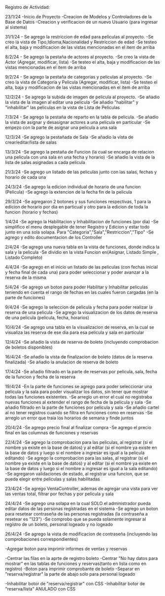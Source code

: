 Registro de Actividad:

23/1/24 -Inicio de Proyecto -Creacion de Modelos y Controladores de la Base de Datos -Creacion y verificacion de un nuevo Usuario (para ingresar al sistema)

31/1/24 - Se agrego la restriccion de edad para peliculas al proyecto.
-Se creo la vista de Tipo,Idioma,Nacionalidad y Restriccion de edad
-Se testeo el alta, baja y modificacion de las vistas mencionadas en el item de arriba

8/2/24 - Se agrego la pestaña de actores al proyecto.
-Se creo la vista de Actor (Agregar, modificar, lista)
-Se testeo el alta, baja y modificacion de las vistas mencionadas en el item de arriba

9/2/24 - Se agrego la pestaña de categorias y peliculas al proyecto.
-Se creo la vista de Categoria y Pelicula (Agregar, modificar, lista)
-Se testeo el alta, baja y modificacion de las vistas mencionadas en el item de arriba

12/2/24 - Se agrego la subida de imagen de pelicula al proyecto.
-Se añadio la vista de la imagen al editar una pelicula
-Se añadio "habilitar" y "inhabilitar" las peliculas en la vista de Lista de Peliculas

7/3/24 - Se agrego la pestaña de reparto en la tabla de pelicula.
-Se añadio la vista de asignar y desasignar actores a una pelicula en particular
-Se empezo con la parte de asignar una pelicula a una sala

12/3/24
-Se agrego la pestañada de Sala
-Se añadio la vista de crear/editar/lista de salas

13/3/24
-Se agrego la pestaña de Funcion (la cual se encarga de relacion una pelicula con una sala en una fecha y horario)
-Se añadio la vista de la lista de salas asignadas a cada pelicula

21/3/24
-Se agrego un listado de las peliculas junto con las salas, fechas y horario de cada una

24/3/24
-Se agrego la edicion individual de horario de una funcion (Pelicula)
-Se agrego la extencion de la fecha fin de la pelicula

29/3/24
-Se agregaron 2 botones y sus funciones respectivas, 1 para la edicion de horario por dia en particual y otro para la edicion de toda la funcion (horario y fechas)

1/4/24
-Se agrego la Habilitacion y Inhabilitacion de funciones (por dia)
-Se simplifico el menu desplegable de tener Registro y Edicion y estar todo junto en una sola solapa. Para "Categoria","Sala","Restriccion","Tipo"
-Se agrego y edito documentacion de los Controller

2/4/24
-Se agrego una nueva tabla en la vista de funciones, donde indica la sala y la pelicula
-Se dividio en la vista Funcion en(Asignar, Listado Simple , Listado Completo)

4/4/24
-Se agrego en el inicio un listado de las peliculas (con fechas inicial y fecha final de cada una) para poder seleccionar y poder avanzar a la reserva de la misma

5/4/24
-Se agrego un boton para poder Habilitar y Inhabilitar peliculas teniendo en cuenta el rango de fechas en las cuales fueron cargadas (en la parte de funciones)

9/4/24
-Se agrego la seleccion de pelicula y fecha para poder realizar la reserva de una pelicula
-Se agrego la visualizacion de los datos de reserva de una pelicula (pelicula, fecha, horarios)

10/4/24
-Se agrego una tabla en la visualizacion de reserva, en la cual se visualiza las reserva de ese dia para esa pelicula y sala en particular

12/4/24
-Se añadio la vista de reserva de boleto (incluyendo comprobacion de boletos disponibles)

16/4/24
-Se añadio la vista de finalizacion de boleto (datos de la reserva finalizada)
-Se añadio la anulacion de reserva de boleto

17/4/24
-Se añadio filtrado en la parte de reservas por pelicula, sala, fecha de la funcion y fecha de la reserva

19/4/24
-En la parte de funciones se agrego para poder seleccionar una pelicula y la sala para poder visualizar los datos, sin tener que mostrar todas las funciones existentes.
-Se arreglo un error el cual no registraba nuevas funciones al extender el rango de fecha de la pelicula y sala
-Se añadio filtrado en la parte de funciones por pelicula y sala
-Se añadio cartel al no tener registros cuando se filtra en funciones como en reservas
-Se arreglo un error que traia los horarios de semana y finde juntos

20/4/24
-Se agrego precio final al finalizar compra
-Se agrego el precio final en las columnas de funciones y reservas

22/4/24
-Se agrego la comprobacion para las peliculas, al registrar (si el nombre ya existe en la base de datos) y al editar (si el nombre ya existe en la base de datos y luego si el nombre a ingresar es igual a la pelicula editando)
-Se agrego la comprobacion para las salas, al registrar (si el nombre ya existe en la base de datos) y al editar (si el nombre ya existe en la base de datos y luego si el nombre a ingresar es igual a la sala editando)
-Se agregaron validaciones de estado, al registrar una funcion, que se pueda elegir entre peliculas y salas habilitadas 

23/4/24
-Se agrego VentaController, ademas de agregar una vista para ver las ventas total, filtrar por fechas y por pelicula y sala

24/4/24
-Se agrego una solapa en la cual SOLO el administrador pueda editar datos de las personas registradas en el sistema
-Se agrego un boton para resetear contraseña de las personas registradas (la contraseña a resetear es "123")
-Se comprobo que se pueda solamente ingresar al registro de un boleto, personal logeado y no logeado 

26/4/24
-Se agrego la vista de modificacion de contraseña (incluyendo las comprobaciones correspondientes)



-Agregar boton para imprimir informes de ventas y reservas


-Centrar las filas en la aprte de registro boleto
-Centrar "No hay datos para mostrar"  en las tablas de funciones y reservas(tanto en lista como en registro)
-Boton para imprimir comprobante de boleto
-Separar en "reserva/registrar" la parte de abajo solo para personal logeado

-Inhabilitar botor de "reserva/registrar" con CSS
-Inhabilitar botor de "reserva/lista" ANULADO con CSS
